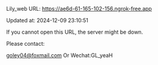 Lily_web URL: https://ae6d-61-165-102-156.ngrok-free.app

Updated at: 2024-12-09 23:10:51

If you cannot open this URL, the server might be down.

Please contact: 

goley04@foxmail.com Or Wechat:GL_yeaH